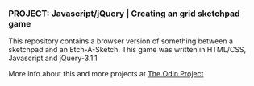### PROJECT: Javascript/jQuery | Creating an grid sketchpad game

This repository contains a browser version of something between a sketchpad and an Etch-A-Sketch. 
This game was written in HTML/CSS, Javascript and jQuery-3.1.1

More info about this and more projects at [The Odin Project](http://www.theodinproject.com/home)